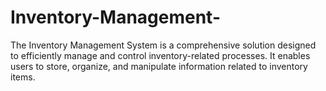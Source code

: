 # Inventory-Management-
The Inventory Management System is a comprehensive solution designed to efficiently manage and control inventory-related processes. It enables users to store, organize, and manipulate information related to inventory items. 
